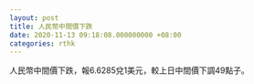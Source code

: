 ```yaml
---
layout: post
title: 人民幣中間價下跌
date: 2020-11-13 09:18:08.000000000 +08:00
categories: rthk
---
```


人民幣中間價下跌，報6.6285兌1美元，較上日中間價下調49點子。
